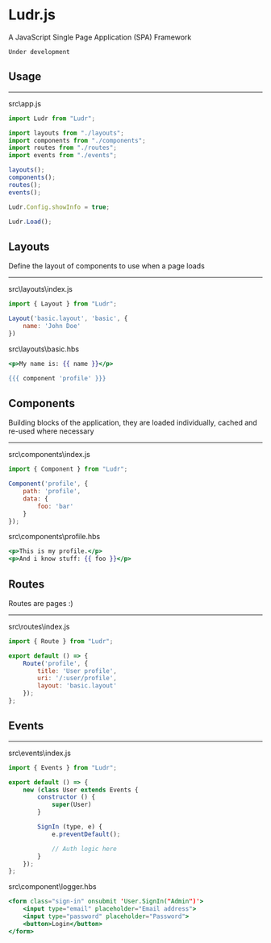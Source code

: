 # Ludr.js
A JavaScript Single Page Application (SPA) Framework

`Under development`

## Usage
___

src\app.js
```JavaScript
import Ludr from "Ludr";

import layouts from "./layouts";
import components from "./components";
import routes from "./routes";
import events from "./events";

layouts();
components();
routes();
events();

Ludr.Config.showInfo = true;

Ludr.Load();
```

## Layouts
Define the layout of components to use when a page loads
___

src\layouts\index.js

```JavaScript
import { Layout } from "Ludr";

Layout('basic.layout', 'basic', {
    name: 'John Doe'
})
```

src\layouts\basic.hbs

```handlebars
<p>My name is: {{ name }}</p>

{{{ component 'profile' }}}
```

## Components
Building blocks of the application, they are loaded individually, cached and re-used where necessary
___
src\components\index.js

```JavaScript
import { Component } from "Ludr";

Component('profile', {
    path: 'profile',
    data: { 
        foo: 'bar'
    }
});
```

src\components\profile.hbs

```handlebars
<p>This is my profile.</p>
<p>And i know stuff: {{ foo }}</p>
```

## Routes
Routes are pages :)
___
src\routes\index.js
```JavaScript
import { Route } from "Ludr";

export default () => {
    Route('profile', {
        title: 'User profile',
        uri: '/:user/profile',
        layout: 'basic.layout'
    });
};
```

## Events
___
src\events\index.js
```JavaScript
import { Events } from "Ludr";

export default () => {
    new (class User extends Events {
        constructor () {
            super(User)
        }

        SignIn (type, e) {
            e.preventDefault();

            // Auth logic here
        }
    });
};
```

src\component\logger.hbs
```handlebars
<form class="sign-in" onsubmit 'User.SignIn("Admin")'>
    <input type="email" placeholder="Email address">
    <input type="password" placeholder="Password">
    <button>Login</button>
</form>
```